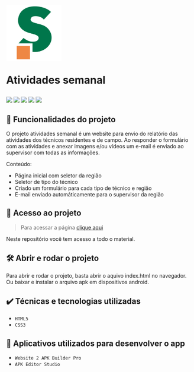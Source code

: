 <h1>
  <a href="https://wendell95araujo.github.io/atividadestecnicos.io/"><img src="logo-s.png" alt="Logo Selbetti" width="150px"/></a>
  <p>Atividades semanal</p>
</h1>

<img src="http://img.shields.io/static/v1?label=status&message=completed&color=GREEN&style=plastic"/> <img src="http://img.shields.io/static/v1?label=microsoft&message=forms&color=blue&style=plastic&logo=microsoft"/> <img src="http://img.shields.io/static/v1?label=microsoft&message=automate&color=blue&style=plastic&logo=microsoft"/> <img src="http://img.shields.io/static/v1?label=android&message=^v4.2&color=lightgrey&style=plastic&logo=android"/> <img src="http://img.shields.io/static/v1?label=apk-version&message=v1.0&color=lightgrey&style=plastic"/>


<h2>🔨 Funcionalidades do projeto</h2>

O projeto atividades semanal é um website para envio do relatório das atividades dos técnicos residentes e de campo. Ao responder o formulário com as atividades e anexar imagens e/ou vídeos um e-mail é enviado ao supervisor com todas as informações.

Conteúdo:

- Página inicial com seletor da região
- Seletor de tipo do técnico
- Criado um formulário para cada tipo de técnico e região
- E-mail enviado automáticamente para o supervisor da região


<h2>📁 Acesso ao projeto</h2>

>Para acessar a página [clique aqui](https://wendell95araujo.github.io/atividadestecnicos.io/)


Neste repositório você tem acesso a todo o material.

<h2>🛠️ Abrir e rodar o projeto</h2>

Para abrir e rodar o projeto, basta abrir o aquivo index.html no navegador. Ou baixar e instalar o arquivo apk em dispositivos android.

<h2>✔️ Técnicas e tecnologias utilizadas</h2>

- ``HTML5``
- ``CSS3``

<h2>🔧 Aplicativos utilizados para desenvolver o app</h2>

- ``Website 2 APK Builder Pro``
- ``APK Editor Studio``
